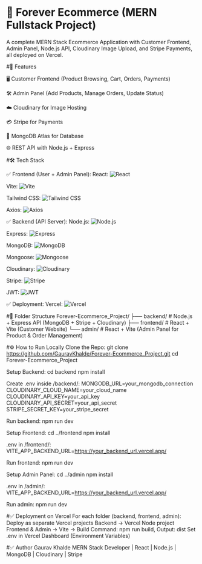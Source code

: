 # 🛒 Forever Ecommerce (MERN Fullstack Project)


A complete MERN Stack Ecommerce Application with Customer Frontend, Admin Panel, Node.js API, Cloudinary Image Upload, and Stripe Payments, all deployed on Vercel.

#🚀 Features

🖥️ Customer Frontend (Product Browsing, Cart, Orders, Payments)

🛠️ Admin Panel (Add Products, Manage Orders, Update Status)

☁️ Cloudinary for Image Hosting

💳 Stripe for Payments

🌱 MongoDB Atlas for Database

🌐 REST API with Node.js + Express


#🛠️ Tech Stack

✅ Frontend (User + Admin Panel):
React:
![React](https://img.shields.io/badge/-React-61DAFB?logo=react&logoColor=black)

Vite:
![Vite](https://img.shields.io/badge/-Vite-646CFF?logo=vite&logoColor=white)

Tailwind CSS:
![Tailwind CSS](https://img.shields.io/badge/-Tailwind_CSS-06B6D4?logo=tailwindcss&logoColor=white)

Axios:
![Axios](https://img.shields.io/badge/-Axios-5A29E4?logo=axios&logoColor=white)

✅ Backend (API Server):
Node.js:
![Node.js](https://img.shields.io/badge/-Node.js-339933?logo=node.js&logoColor=white)

Express:
![Express](https://img.shields.io/badge/-Express-000000?logo=express&logoColor=white)

MongoDB:
![MongoDB](https://img.shields.io/badge/-MongoDB-47A248?logo=mongodb&logoColor=white)

Mongoose:
![Mongoose](https://img.shields.io/badge/-Mongoose-880000?logo=mongoose&logoColor=white)

Cloudinary:
![Cloudinary](https://img.shields.io/badge/-Cloudinary-FBCE44?logo=cloudinary&logoColor=black)

Stripe:
![Stripe](https://img.shields.io/badge/-Stripe-635BFF?logo=stripe&logoColor=white)

JWT:
![JWT](https://img.shields.io/badge/-JWT-000000?logo=jsonwebtokens&logoColor=white)

✅ Deployment:
Vercel:
![Vercel](https://img.shields.io/badge/-Vercel-000000?logo=vercel&logoColor=white)

#📁 Folder Structure
Forever-Ecommerce_Project/
├── backend/        # Node.js + Express API (MongoDB + Stripe + Cloudinary)
├── frontend/       # React + Vite (Customer Website)
└── admin/          # React + Vite (Admin Panel for Product & Order Management)


#⚙️ How to Run Locally
Clone the Repo:
git clone https://github.com/GauravKhalde/Forever-Ecommerce_Project.git
cd Forever-Ecommerce_Project


Setup Backend:
cd backend
npm install

Create .env inside /backend/:
MONGODB_URL=your_mongodb_connection
CLOUDINARY_CLOUD_NAME=your_cloud_name
CLOUDINARY_API_KEY=your_api_key
CLOUDINARY_API_SECRET=your_api_secret
STRIPE_SECRET_KEY=your_stripe_secret


Run backend:
npm run dev

Setup Frontend:
cd ../frontend
npm install

.env in /frontend/:
VITE_APP_BACKEND_URL=https://your_backend_url.vercel.app/

Run frontend:
npm run dev

Setup Admin Panel:
cd ../admin
npm install

.env in /admin/:
VITE_APP_BACKEND_URL=https://your_backend_url.vercel.app/

Run admin:
npm run dev

#✅ Deployment on Vercel
For each folder (backend, frontend, admin):
Deploy as separate Vercel projects
Backend → Vercel Node project
Frontend & Admin → Vite → Build Command: npm run build, Output: dist
Set .env in Vercel Dashboard (Environment Variables)


#✅ Author
Gaurav Khalde
MERN Stack Developer | React | Node.js | MongoDB | Cloudinary | Stripe







